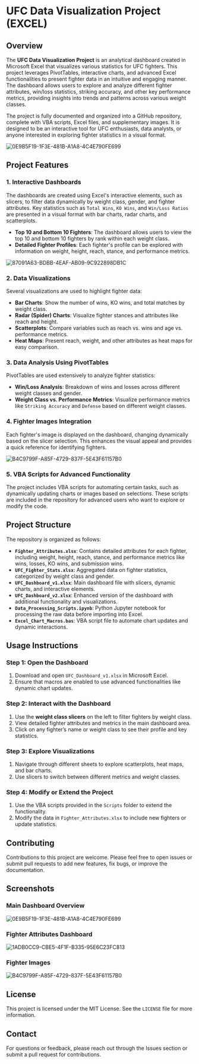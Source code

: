 # UFC Data Visualization Project (EXCEL)

## Overview
The **UFC Data Visualization Project** is an analytical dashboard created in Microsoft Excel that visualizes various statistics for UFC fighters. This project leverages PivotTables, interactive charts, and advanced Excel functionalities to present fighter data in an intuitive and engaging manner. The dashboard allows users to explore and analyze different fighter attributes, win/loss statistics, striking accuracy, and other key performance metrics, providing insights into trends and patterns across various weight classes.

The project is fully documented and organized into a GitHub repository, complete with VBA scripts, Excel files, and supplementary images. It is designed to be an interactive tool for UFC enthusiasts, data analysts, or anyone interested in exploring fighter statistics in a visual format.

![0E9B5F19-1F3E-481B-A1A8-4C4E790FE699](https://github.com/user-attachments/assets/da17ac8b-6ebf-42e3-9e58-4896c6394e30)

## Project Features

### 1. Interactive Dashboards
The dashboards are created using Excel's interactive elements, such as slicers, to filter data dynamically by weight class, gender, and fighter attributes. Key statistics such as `Total Wins`, `KO Wins`, and `Win/Loss Ratios` are presented in a visual format with bar charts, radar charts, and scatterplots.

- **Top 10 and Bottom 10 Fighters**: The dashboard allows users to view the top 10 and bottom 10 fighters by rank within each weight class.
- **Detailed Fighter Profiles**: Each fighter's profile can be explored with information on weight, height, reach, stance, and performance metrics.

![87091A63-BDBB-4EAF-AB09-9C922898DB1C](https://github.com/user-attachments/assets/be936e78-42b6-41e0-9b9d-3792ffede47d)

### 2. Data Visualizations
Several visualizations are used to highlight fighter data:

- **Bar Charts**: Show the number of wins, KO wins, and total matches by weight class.
- **Radar (Spider) Charts**: Visualize fighter stances and attributes like reach and height.
- **Scatterplots**: Compare variables such as reach vs. wins and age vs. performance metrics.
- **Heat Maps**: Present reach, weight, and other attributes as heat maps for easy comparison.

### 3. Data Analysis Using PivotTables
PivotTables are used extensively to analyze fighter statistics:

- **Win/Loss Analysis**: Breakdown of wins and losses across different weight classes and gender.
- **Weight Class vs. Performance Metrics**: Visualize performance metrics like `Striking Accuracy` and `Defense` based on different weight classes.

### 4. Fighter Images Integration
Each fighter's image is displayed on the dashboard, changing dynamically based on the slicer selection. This enhances the visual appeal and provides a quick reference for identifying fighters.

![B4C9799F-A85F-4729-837F-5E43F61157B0](https://github.com/user-attachments/assets/aebdc6dd-3862-41f9-9698-6bd4eff881c5)

### 5. VBA Scripts for Advanced Functionality
The project includes VBA scripts for automating certain tasks, such as dynamically updating charts or images based on selections. These scripts are included in the repository for advanced users who want to explore or modify the code.

## Project Structure
The repository is organized as follows:

- **`Fighter_Attributes.xlsx`**: Contains detailed attributes for each fighter, including weight, height, reach, stance, and performance metrics like wins, losses, KO wins, and submission wins.
- **`UFC_Fighter_Stats.xlsx`**: Aggregated data on fighter statistics, categorized by weight class and gender.
- **`UFC_Dashboard_v1.xlsx`**: Main dashboard file with slicers, dynamic charts, and interactive elements.
- **`UFC_Dashboard_v2.xlsx`**: Enhanced version of the dashboard with additional functionality and visualizations.
- **`Data_Processing_Scripts.ipynb`**: Python Jupyter notebook for processing the raw data before importing into Excel.
- **`Excel_Chart_Macros.bas`**: VBA script file to automate chart updates and dynamic interactions.

## Usage Instructions

### Step 1: Open the Dashboard
1. Download and open `UFC_Dashboard_v1.xlsx` in Microsoft Excel.
2. Ensure that macros are enabled to use advanced functionalities like dynamic chart updates.

### Step 2: Interact with the Dashboard
1. Use the **weight class slicers** on the left to filter fighters by weight class.
2. View detailed fighter attributes and metrics in the main dashboard area.
3. Click on any fighter’s name or weight class to see their profile and key statistics.

### Step 3: Explore Visualizations
1. Navigate through different sheets to explore scatterplots, heat maps, and bar charts.
2. Use slicers to switch between different metrics and weight classes.

### Step 4: Modify or Extend the Project
1. Use the VBA scripts provided in the `Scripts` folder to extend the functionality.
2. Modify the data in `Fighter_Attributes.xlsx` to include new fighters or update statistics.

## Contributing
Contributions to this project are welcome. Please feel free to open issues or submit pull requests to add new features, fix bugs, or improve the documentation.

## Screenshots
### Main Dashboard Overview
![0E9B5F19-1F3E-481B-A1A8-4C4E790FE699](https://github.com/user-attachments/assets/fbcf14f4-6ab2-4dbb-b179-434bfa81124c)

### Fighter Attributes Dashboard
![1ADB0CC9-CBE5-4F1F-B335-95E6C23FC813](https://github.com/user-attachments/assets/a519dc5b-7484-4ecb-a2ba-a215236d60a2)

### Fighter Images
![B4C9799F-A85F-4729-837F-5E43F61157B0](https://github.com/user-attachments/assets/83d47f43-6004-4a57-988b-9c5104efafb2)

## License
This project is licensed under the MIT License. See the `LICENSE` file for more information.

## Contact
For questions or feedback, please reach out through the Issues section or submit a pull request for contributions.
